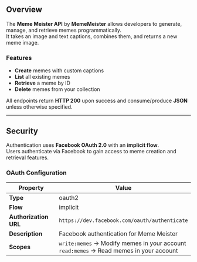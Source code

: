 ## Overview

The **Meme Meister API** by **MemeMeister** allows developers to generate, manage, and retrieve memes programmatically.  
It takes an image and text captions, combines them, and returns a new meme image.

### Features
- **Create** memes with custom captions  
- **List** all existing memes  
- **Retrieve** a meme by ID  
- **Delete** memes from your collection  

All endpoints return **HTTP 200** upon success and consume/produce **JSON** unless otherwise specified.

---

## Security

Authentication uses **Facebook OAuth 2.0** with an **implicit flow**.  
Users authenticate via Facebook to gain access to meme creation and retrieval features.

### OAuth Configuration

| Property | Value |
|-----------|--------|
| **Type** | oauth2 |
| **Flow** | implicit |
| **Authorization URL** | `https://dev.facebook.com/oauth/authenticate` |
| **Description** | Facebook authentication for Meme Meister |
| **Scopes** | `write:memes` → Modify memes in your account <br> `read:memes` → Read memes in your account |
